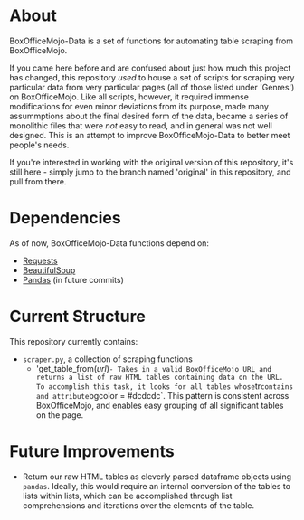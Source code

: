 # About

BoxOfficeMojo-Data is a set of functions for automating table scraping from BoxOfficeMojo.

If you came here before and are confused about just how much this project has changed, this repository _used_ to house a set of scripts for scraping very particular data from very particular pages (all of those listed under 'Genres') on BoxOfficeMojo. Like all scripts, however, it required immense modifications for even minor deviations from its purpose, made many assummptions about the final desired form of the data, became a series of monolithic files that were _not_ easy to read, and in general was not well designed. This is an attempt to improve BoxOfficeMojo-Data to better meet people's needs.

If you're interested in working with the original version of this repository, it's still here - simply jump to the branch named 'original' in this repository, and pull from there.


# Dependencies

As of now, BoxOfficeMojo-Data functions depend on:

* [Requests](http://docs.python-requests.org/en/latest/)
* [BeautifulSoup](http://www.crummy.com/software/BeautifulSoup/bs4/doc/)
* [Pandas](http://pandas.pydata.org/) (in future commits)

# Current Structure

This repository currently contains:
* `scraper.py`, a collection of scraping functions
  * 'get_table_from(_url_)` - Takes in a valid BoxOfficeMojo URL and returns a list of raw HTML tables containing data on the URL. To accomplish this task, it looks for all tables whose `tr` contains and attribute `bgcolor = #dcdcdc`. This pattern is consistent across BoxOfficeMojo, and enables easy grouping of all significant tables on the page. 

# Future Improvements

* Return our raw HTML tables as cleverly parsed dataframe objects using `pandas`. Ideally, this would require an internal conversion of the tables to lists within lists, which can be accomplished through list comprehensions and iterations over the elements of the table.